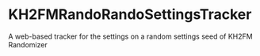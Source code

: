 # KH2FMRandoRandoSettingsTracker
A web-based tracker for the settings on a random settings seed of KH2FM Randomizer
